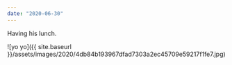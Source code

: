 ```yaml
---
date: "2020-06-30"
---
```


Having his lunch.

![yo yo]({{ site.baseurl }}/assets/images/2020/4db84b193967dfad7303a2ec45709e59217f1fe7.jpg)
